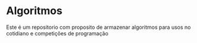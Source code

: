 # Algoritmos

Este é um repositorio com proposito de armazenar algoritmos para usos no cotidiano e competições de programação
